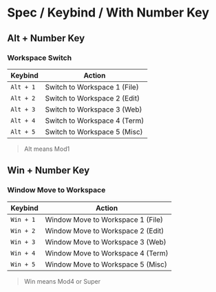 
# Spec / Keybind / With Number Key


## Alt + Number Key

### Workspace Switch

| Keybind   | Action                       |
| --------- | ---------------------------- |
| `Alt + 1` | Switch to Workspace 1 (File) |
| `Alt + 2` | Switch to Workspace 2 (Edit) |
| `Alt + 3` | Switch to Workspace 3 (Web)  |
| `Alt + 4` | Switch to Workspace 4 (Term) |
| `Alt + 5` | Switch to Workspace 5 (Misc) |

> Alt means Mod1

## Win + Number Key

### Window Move to Workspace

| Keybind   | Action                            |
| --------- | --------------------------------- |
| `Win + 1` | Window Move to Workspace 1 (File) |
| `Win + 2` | Window Move to Workspace 2 (Edit) |
| `Win + 3` | Window Move to Workspace 3 (Web)  |
| `Win + 4` | Window Move to Workspace 4 (Term) |
| `Win + 5` | Window Move to Workspace 5 (Misc) |

> Win means Mod4 or Super
